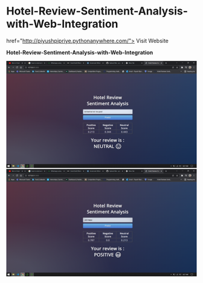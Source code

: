 # Hotel-Review-Sentiment-Analysis-with-Web-Integration

<a  target="_blank"> href="http://piyushpipriye.pythonanywhere.com/"> Visit Website</a>

<b>Hotel-Review-Sentiment-Analysis-with-Web-Integration</b>

![](1.png)
![](2.png)
